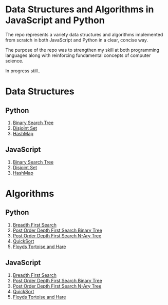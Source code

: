 # Data Structures and Algorithms in JavaScript and Python
The repo represents a variety data structures and algorithms implemented from scratch in both JavaScript and Python in a clear, concise way. 

The purpose of the repo was to strengthen my skill at both programming languages along with reinforcing fundamental concepts of computer science. 

In progress still..
# Data Structures 
## Python
1. [Binary Search Tree](https://github.com/13jk59/dsa_py_js/blob/master/py/data_structures/BinarySearchTree.py)
2. [Disjoint Set](https://github.com/13jk59/dsa_py_js/blob/master/py/data_structures/DisjointSet.py)
3. [HashMap](https://github.com/13jk59/dsa_py_js/blob/master/py/data_structures/HashMap.py)

## JavaScript
1. [Binary Search Tree](https://github.com/13jk59/dsa_py_js/blob/master/js/data%20structures/BinarySearchTree.js)
2. [Disjoint Set](https://github.com/13jk59/dsa_py_js/blob/master/js/data%20structures/DisjointSet.js)
3. [HashMap](https://github.com/13jk59/dsa_py_js/blob/master/js/data%20structures/HashMap.js)


# Algorithms
## Python
1. [Breadth First Search](https://github.com/13jk59/dsa_py_js/blob/master/py/algorithms/breadthFirstSearch.py)
2. [Post Order Depth First Search Binary Tree](https://github.com/13jk59/dsa_py_js/blob/master/py/algorithms/postOrderDFS_binaryTree.py)
3. [Post Order Depth First Search N-Ary Tree](https://github.com/13jk59/dsa_py_js/blob/master/py/algorithms/postOrderDFS_naryTree.py)
4. [QuickSort](https://github.com/13jk59/dsa_py_js/blob/master/py/algorithms/quicksort.py)
5. [Floyds Tortoise and Hare](https://github.com/13jk59/dsa_py_js/blob/master/py/algorithms/FloydsTortoiseHareAlgo.py)

## JavaScript
1. [Breadth First Search](https://github.com/13jk59/dsa_py_js/blob/master/js/algorithms/breadthFirstSearch.js)
2. [Post Order Depth First Search Binary Tree](https://github.com/13jk59/dsa_py_js/blob/master/js/algorithms/postOrderDFS_binaryTree.js)
3. [Post Order Depth First Search N-Ary Tree](https://github.com/13jk59/dsa_py_js/blob/master/js/algorithms/postOrderDFS_naryTree.js)
4. [QuickSort](https://github.com/13jk59/dsa_py_js/blob/master/js/algorithms/quickSort.js)
5. [Floyds Tortoise and Hare](https://github.com/13jk59/dsa_py_js/blob/master/js/algorithms/FloydsTortoiseHareAlgo.js)

